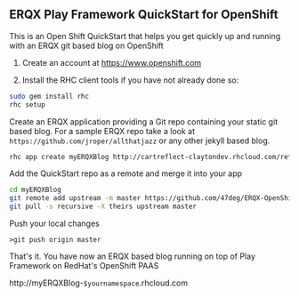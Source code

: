 ERQX Play Framework QuickStart for OpenShift
--------------------

This is an Open Shift QuickStart that helps you get quickly up and running with an ERQX git based blog on OpenShift

1. Create an account at https://www.openshift.com

2. Install the RHC client tools if you have not already done so:

```bash
sudo gem install rhc
rhc setup
```

Create an ERQX application providing a Git repo containing your static git based blog.
For a sample ERQX repo take a look at `https://github.com/jroper/allthatjazz` or any other jekyll based blog.

```bash
rhc app create myERQXBlog http://cartreflect-claytondev.rhcloud.com/reflect?github=tyrcho/openshift-cartridge-play2 GIT_REPO_BLOG={your-git-repo-blog-backend}
```

Add the QuickStart repo as a remote and merge it into your app

```bash
cd myERQXBlog
git remote add upstream -m master https://github.com/47deg/ERQX-OpenShift-QuickStart.git
git pull -s recursive -X theirs upstream master
```

Push your local changes

```
>git push origin master
```

That's it. You have now an ERQX based blog running on top of Play Framework on RedHat's OpenShift PAAS

http://myERQXBlog-`$yournamespace`.rhcloud.com
